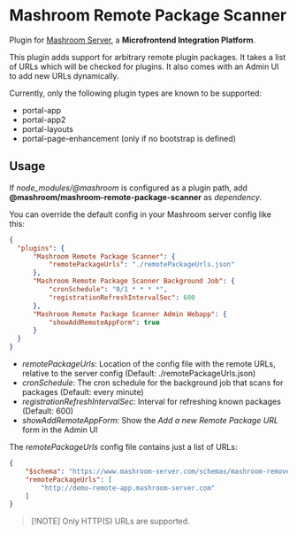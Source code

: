 
# Mashroom Remote Package Scanner

Plugin for [Mashroom Server](https://www.mashroom-server.com), a **Microfrontend Integration Platform**.

This plugin adds support for arbitrary remote plugin packages.
It takes a list of URLs which will be checked for plugins. It also comes with an Admin UI to add new URLs dynamically.

Currently, only the following plugin types are known to be supported:

 * portal-app
 * portal-app2
 * portal-layouts
 * portal-page-enhancement (only if no bootstrap is defined)

## Usage

If *node_modules/@mashroom* is configured as a plugin path, add **@mashroom/mashroom-remote-package-scanner** as *dependency*.

You can override the default config in your Mashroom server config like this:

```json
{
  "plugins": {
      "Mashroom Remote Package Scanner": {
          "remotePackageUrls": "./remotePackageUrls.json"
      },
      "Mashroom Remote Package Scanner Background Job": {
          "cronSchedule": "0/1 * * * *",
          "registrationRefreshIntervalSec": 600
      },
      "Mashroom Remote Package Scanner Admin Webapp": {
          "showAddRemoteAppForm": true
      }
  }
}
```

* _remotePackageUrls_: Location of the config file with the remote URLs, relative to the server config (Default: ./remotePackageUrls.json)
* _cronSchedule_: The cron schedule for the background job that scans for packages (Default: every minute)
* _registrationRefreshIntervalSec_: Interval for refreshing known packages (Default: 600)
* _showAddRemoteAppForm_: Show the *Add a new Remote Package URL* form in the Admin UI

The *remotePackageUrls* config file contains just a list of URLs:

```json
{
    "$schema": "https://www.mashroom-server.com/schemas/mashroom-remove-package-scanner.json",
    "remotePackageUrls": [
        "http://demo-remote-app.mashroom-server.com"
    ]
}
```

> [!NOTE] Only HTTP(S) URLs are supported.
